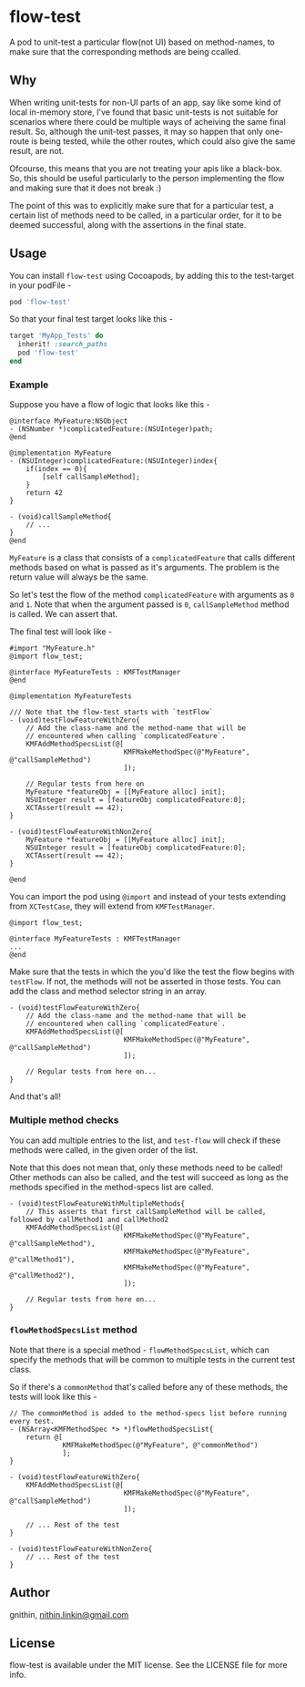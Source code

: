 # flow-test

A pod to unit-test a particular flow(not UI) based on method-names, to make sure that the corresponding methods are being ccalled.

## Why

When writing unit-tests for non-UI parts of an app, say like some kind of local in-memory store, I've found that basic unit-tests is not suitable for scenarios where there could be multiple ways of acheiving the same final result. So, although the unit-test passes, it may so happen that only one-route is being tested, while the other routes, which could also give the same result, are not. 

Ofcourse, this means that you are not treating your apis like a black-box. So, this should be useful particularly to the person implementing the flow and making sure that it does not break :) 

The point of this was to explicitly make sure that for a particular test, a certain list of methods need to be called, in a particular order, for it to be deemed successful, along with the assertions in the final state.

## Usage

You can install `flow-test` using Cocoapods, by adding this to the test-target in your podFile -

```Ruby
pod 'flow-test'
```

So that your final test target looks like this - 

```Ruby
target 'MyApp_Tests' do
  inherit! :search_paths
  pod 'flow-test'
end
```


### Example

Suppose you have a flow of logic that looks like this - 

```ObjC
@interface MyFeature:NSObject
- (NSNumber *)complicatedFeature:(NSUInteger)path;
@end

@implementation MyFeature
- (NSUInteger)complicatedFeature:(NSUInteger)index{
    if(index == 0){
        [self callSampleMethod];
    }
    return 42
}

- (void)callSampleMethod{
    // ...
}
@end
```

`MyFeature` is a class that consists of a `complicatedFeature` that calls different methods based on what is passed as it's arguments. The problem is the return value will always be the same.

So let's test the flow of the method `complicatedFeature` with arguments as `0` and `1`. Note that when the argument passed is `0`, `callSampleMethod` method is called. We can assert that.

The final test will look like - 

```ObjC
#import "MyFeature.h"
@import flow_test;

@interface MyFeatureTests : KMFTestManager
@end

@implementation MyFeatureTests

/// Note that the flow-test starts with `testFlow`
- (void)testFlowFeatureWithZero{
    // Add the class-name and the method-name that will be
    // encountered when calling `complicatedFeature`.
    KMFAddMethodSpecsList(@[
                            KMFMakeMethodSpec(@"MyFeature", @"callSampleMethod")
                            ]);
    
    // Regular tests from here on
    MyFeature *featureObj = [[MyFeature alloc] init];
    NSUInteger result = [featureObj complicatedFeature:0];
    XCTAssert(result == 42);
}

- (void)testFlowFeatureWithNonZero{
    MyFeature *featureObj = [[MyFeature alloc] init];
    NSUInteger result = [featureObj complicatedFeature:0];
    XCTAssert(result == 42);
}

@end

```

You can import the pod using `@import` and instead of your tests extending from `XCTestCase`, they will extend from `KMFTestManager`.
```Objc
@import flow_test;

@interface MyFeatureTests : KMFTestManager
...
@end
```

Make sure that the tests in which the you'd like the test the flow begins with `testFlow`. If not, the methods will not be asserted in those tests. You can add the class and method selector string in an array.

```ObjC
- (void)testFlowFeatureWithZero{
    // Add the class-name and the method-name that will be
    // encountered when calling `complicatedFeature`.
    KMFAddMethodSpecsList(@[
                            KMFMakeMethodSpec(@"MyFeature", @"callSampleMethod")
                            ]);
    
    // Regular tests from here on...
}

```

And that's all!

### Multiple method checks

You can add multiple entries to the list, and `test-flow` will check if these methods were called, in the given order of the list.

Note that this does not mean that, only these methods need to be called! Other methods can also be called, and the test will succeed as long as the methods specified in the method-specs list are called.

```ObjC
- (void)testFlowFeatureWithMultipleMethods{
    // This asserts that first callSampleMethod will be called, followed by callMethod1 and callMethod2
    KMFAddMethodSpecsList(@[
                            KMFMakeMethodSpec(@"MyFeature", @"callSampleMethod"),
                            KMFMakeMethodSpec(@"MyFeature", @"callMethod1"),
                            KMFMakeMethodSpec(@"MyFeature", @"callMethod2"),
                            ]);
    
    // Regular tests from here on...
}

```


### `flowMethodSpecsList` method

Note that there is a special method - `flowMethodSpecsList`, which can specify the methods that will be common to multiple tests in the current test class.

So if there's a `commonMethod` that's called before any of these methods, the tests will look like this - 

```ObjC
// The commonMethod is added to the method-specs list before running every test. 
- (NSArray<KMFMethodSpec *> *)flowMethodSpecsList{
    return @[
             KMFMakeMethodSpec(@"MyFeature", @"commonMethod")
             ];
}

- (void)testFlowFeatureWithZero{
    KMFAddMethodSpecsList(@[
                            KMFMakeMethodSpec(@"MyFeature", @"callSampleMethod")
                            ]);
    
    // ... Rest of the test
}

- (void)testFlowFeatureWithNonZero{
    // ... Rest of the test
}
```

## Author

gnithin, nithin.linkin@gmail.com

## License

flow-test is available under the MIT license. See the LICENSE file for more info.
